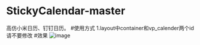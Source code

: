 # StickyCalendar-master
高仿小米日历、钉钉日历。
#使用方式
1.layout中container和vp_calender两个id请不要修改
#效果
![image](https://github.com/wuda615/StickyCalendar-master/blob/master/view3.gif) 
